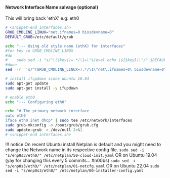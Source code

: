 #### Network Interface Name salvage (optional)

This will bring back 'ethX' e.g: eth0

```bash
# <snippet-end interfaces.sh>
GRUB_CMDLINE_LINUX="net.ifnames=0 biosdevname=0"
DEFAULT_GRUB=/etc/default/grub

echo "--- Using old style name (ethX) for interfaces"
#for key in GRUB_CMDLINE_LINUX
#do
#    sudo sed -i "s/^\($key\)=.*/\1=\"$(eval echo \${$key})\"/" $DEFAULT_GRUB
#done
sed  -r  's/^(GRUB_CMDLINE_LINUX=).*/\1\"net\.ifnames=0\ biosdevname=0\"/' /etc/default/grub | sudo tee /etc/default/grub > /dev/null

# install ifupdown since ubuntu 18.04
sudo apt-get update
sudo apt-get install -y ifupdown

# enable eth0
echo "--- Configuring eth0"

echo "# The primary network interface
auto eth0
iface eth0 inet dhcp" | sudo tee /etc/network/interfaces
sudo grub-mkconfig -o /boot/grub/grub.cfg
sudo update-grub  > /dev/null 2>&1
# <snippet-end interfaces.sh>
```

!!! notice
    On recent Ubuntu install Netplan is default and you might need to change the Network name in its respective config file.
    ```
    sudo sed -i "s/enp0s3/eth0/" /etc/netplan/50-cloud-init.yaml
    ```
    OR on Ubuntu 19.04 (yay for changing this every 5 commits... #n00bs)
    ```
    sudo sed -i "s/enp0s3/eth0/" /etc/netplan/01-netcfg.yaml
    ```
    OR on Ubuntu 22.04
    ```
    sudo sed -i "s/enp0s3/eth0/" /etc/netplan/00-installer-config.yaml
    ```
